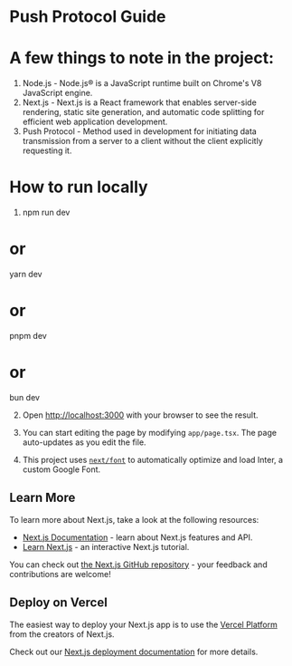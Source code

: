 # Push Protocol Guide

# A few things to note in the project:

1. Node.js - Node.js® is a JavaScript runtime built on Chrome's V8 JavaScript engine.
2. Next.js - Next.js is a React framework that enables server-side rendering, static site generation, and automatic code splitting for efficient web application development.
3. Push Protocol - Method used in development for initiating data transmission from a server to a client without the client explicitly requesting it. 

# How to run locally 
1. npm run dev
# or
yarn dev
# or
pnpm dev
# or
bun dev

2. Open [http://localhost:3000](http://localhost:3000) with your browser to see the result.

3. You can start editing the page by modifying `app/page.tsx`. The page auto-updates as you edit the file.

4. This project uses [`next/font`](https://nextjs.org/docs/basic-features/font-optimization) to automatically optimize and load Inter, a custom Google Font.

## Learn More

To learn more about Next.js, take a look at the following resources:

- [Next.js Documentation](https://nextjs.org/docs) - learn about Next.js features and API.
- [Learn Next.js](https://nextjs.org/learn) - an interactive Next.js tutorial.

You can check out [the Next.js GitHub repository](https://github.com/vercel/next.js/) - your feedback and contributions are welcome!

## Deploy on Vercel
The easiest way to deploy your Next.js app is to use the [Vercel Platform](https://vercel.com/new?utm_medium=default-template&filter=next.js&utm_source=create-next-app&utm_campaign=create-next-app-readme) from the creators of Next.js.

Check out our [Next.js deployment documentation](https://nextjs.org/docs/deployment) for more details.
